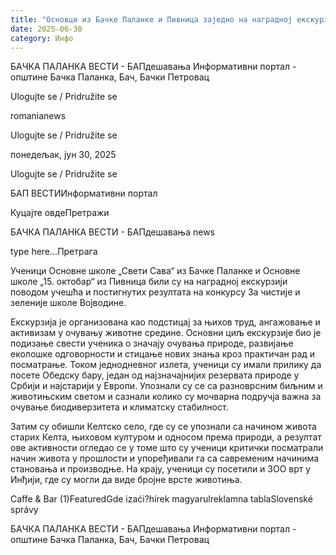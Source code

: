 ```yaml
---
title: "Основци из Бачке Паланке и Пивница заједно на наградној екскурзији"
date: 2025-06-30
category: Инфо
---
```


БАЧКА ПАЛАНКА ВЕСТИ - БАПдешавања Информативни портал - општине Бачка Паланка, Бач, Бачки Петровац

Ulogujte se / Pridružite se

romanianews

Ulogujte se / Pridružite se

понедељак, јун 30, 2025

Ulogujte se / Pridružite se

БАП ВЕСТИИнформативни портал

Куцајте овдеПретражи

БАЧКА ПАЛАНКА ВЕСТИ - БАПдешавања news

type here...Претрага

Ученици Основне школе „Свети Сава“ из Бачке Паланке и Основне школе „15. октобар“ из Пивница били су на наградној екскурзији поводом учешћа и постигнутих резултата на конкурсу За чистије и зеленије школе Војводине.

Екскурзија је организована као подстицај за њихов труд, ангажовање и активизам у очувању животне средине. Основни циљ екскурзије био је подизање свести ученика о значају очувања природе, развијање еколошке одговорности и стицање нових знања кроз практичан рад и посматрање.
Током једнодневног излета, ученици су имали прилику да посете Обедску бару, један од најзначајнијих резервата природе у Србији и најстарији у Европи. Упознали су се са разноврсним биљним и животињским светом и сазнали колико су мочварна подручја важна за очување биодиверзитета и климатску стабилност.





Затим су обишли Келтско село, где су се упознали са начином живота старих Келта, њиховом културом и односом према природи, а резултат ове активности огледао се у томе што су ученици критички посматрали начин живота у прошлости и упоређивали га са савременим начинима становања и производње.
На крају, ученици су посетили и ЗОО врт у Инђији, где су могли да виде бројне врсте животиња.

Caffe & Bar (1)FeaturedGde izaći?hírek magyarulreklamna tablaSlovenské správy

БАЧКА ПАЛАНКА ВЕСТИ - БАПдешавања Информативни портал - општине Бачка Паланка, Бач, Бачки Петровац

